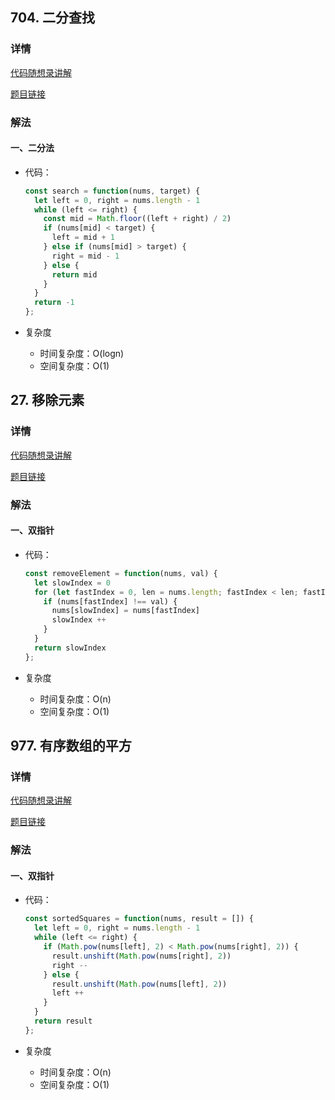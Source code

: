 ## 704. 二分查找

### 详情

[代码随想录讲解](https://programmercarl.com/0704.%E4%BA%8C%E5%88%86%E6%9F%A5%E6%89%BE.html)

[题目链接](https://leetcode.cn/problems/binary-search/description/)

### 解法

#### 一、二分法

- 代码：

  ```js
  const search = function(nums, target) {
    let left = 0, right = nums.length - 1
    while (left <= right) {
      const mid = Math.floor((left + right) / 2)
      if (nums[mid] < target) {
        left = mid + 1
      } else if (nums[mid] > target) {
        right = mid - 1
      } else {
        return mid
      }
    }
    return -1
  };
  ```

- 复杂度

  - 时间复杂度：O(logn)
  - 空间复杂度：O(1)


## 27. 移除元素

### 详情

[代码随想录讲解](https://programmercarl.com/0027.%E7%A7%BB%E9%99%A4%E5%85%83%E7%B4%A0.html#%E7%AE%97%E6%B3%95%E5%85%AC%E5%BC%80%E8%AF%BE)

[题目链接](https://leetcode.cn/problems/remove-element/description/)

### 解法

#### 一、双指针

- 代码：

  ```js
  const removeElement = function(nums, val) {
    let slowIndex = 0
    for (let fastIndex = 0, len = nums.length; fastIndex < len; fastIndex ++) {
      if (nums[fastIndex] !== val) {
        nums[slowIndex] = nums[fastIndex]
        slowIndex ++
      }
    }
    return slowIndex
  };
  ```

- 复杂度

  - 时间复杂度：O(n)
  - 空间复杂度：O(1)


## 977. 有序数组的平方

### 详情

[代码随想录讲解](https://programmercarl.com/0977.%E6%9C%89%E5%BA%8F%E6%95%B0%E7%BB%84%E7%9A%84%E5%B9%B3%E6%96%B9.html)

[题目链接](https://leetcode.cn/problems/squares-of-a-sorted-array/description/)

### 解法

#### 一、双指针

- 代码：

  ```js
  const sortedSquares = function(nums, result = []) {
    let left = 0, right = nums.length - 1
    while (left <= right) {
      if (Math.pow(nums[left], 2) < Math.pow(nums[right], 2)) {
        result.unshift(Math.pow(nums[right], 2))
        right --
      } else {
        result.unshift(Math.pow(nums[left], 2))
        left ++
      }
    }
    return result
  };
  ```

- 复杂度

  - 时间复杂度：O(n)
  - 空间复杂度：O(1)
